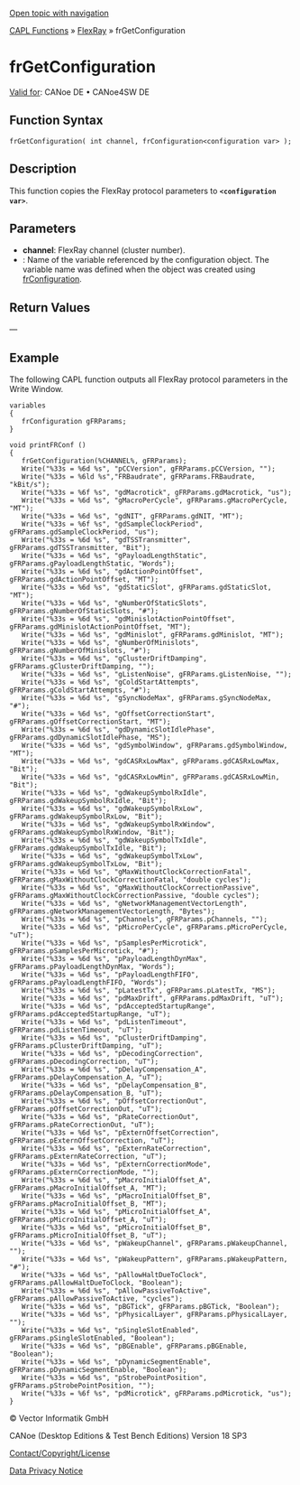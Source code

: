 [Open topic with navigation](../../../../../CANoeDEFamily.htm#Topics/CAPLFunctions/FlexRay/Functions/CAPLfunctionFRGetConfiguration.md)

[CAPL Functions](../../CAPLfunctions.md) » [FlexRay](../CAPLfunctionsFlexrayOverview.md) » frGetConfiguration

# frGetConfiguration

[Valid for](../../../Shared/FeatureAvailability.md):  CANoe DE • CANoe4SW DE

## Function Syntax

`frGetConfiguration( int channel, frConfiguration<configuration var> );`

## Description

This function copies the FlexRay protocol parameters to **`<configuration var>`**.

## Parameters

- **channel**: FlexRay channel (cluster number).
- **<configuration var>**: Name of the variable referenced by the configuration object. The variable name was defined when the object was created using [frConfiguration](../Objects/CAPLfunctionFRConfiguration.md).

## Return Values

—

## Example

The following CAPL function outputs all FlexRay protocol parameters in the Write Window.

```plaintext
variables
{
   frConfiguration gFRParams;
}

void printFRConf ()
{
   frGetConfiguration(%CHANNEL%, gFRParams);
   Write("%33s = %6d %s", "pCCVersion", gFRParams.pCCVersion, "");
   Write("%33s = %6ld %s","FRBaudrate", gFRParams.FRBaudrate, "kBit/s");
   Write("%33s = %6f %s", "gdMacrotick", gFRParams.gdMacrotick, "us");
   Write("%33s = %6d %s", "gMacroPerCycle", gFRParams.gMacroPerCycle, "MT");
   Write("%33s = %6d %s", "gdNIT", gFRParams.gdNIT, "MT");
   Write("%33s = %6f %s", "gdSampleClockPeriod", gFRParams.gdSampleClockPeriod, "us");
   Write("%33s = %6d %s", "gdTSSTransmitter", gFRParams.gdTSSTransmitter, "Bit");
   Write("%33s = %6d %s", "gPayloadLengthStatic", gFRParams.gPayloadLengthStatic, "Words");
   Write("%33s = %6d %s", "gdActionPointOffset", gFRParams.gdActionPointOffset, "MT");
   Write("%33s = %6d %s", "gdStaticSlot", gFRParams.gdStaticSlot, "MT");
   Write("%33s = %6d %s", "gNumberOfStaticSlots", gFRParams.gNumberOfStaticSlots, "#");
   Write("%33s = %6d %s", "gdMinislotActionPointOffset", gFRParams.gdMinislotActionPointOffset, "MT");
   Write("%33s = %6d %s", "gdMinislot", gFRParams.gdMinislot, "MT");
   Write("%33s = %6d %s", "gNumberOfMinislots", gFRParams.gNumberOfMinislots, "#");
   Write("%33s = %6d %s", "gClusterDriftDamping", gFRParams.gClusterDriftDamping, "");
   Write("%33s = %6d %s", "gListenNoise", gFRParams.gListenNoise, "");
   Write("%33s = %6d %s", "gColdStartAttempts", gFRParams.gColdStartAttempts, "#");
   Write("%33s = %6d %s", "gSyncNodeMax", gFRParams.gSyncNodeMax, "#");
   Write("%33s = %6d %s", "gOffsetCorrectionStart", gFRParams.gOffsetCorrectionStart, "MT");
   Write("%33s = %6d %s", "gdDynamicSlotIdlePhase", gFRParams.gdDynamicSlotIdlePhase, "MS");
   Write("%33s = %6d %s", "gdSymbolWindow", gFRParams.gdSymbolWindow, "MT");
   Write("%33s = %6d %s", "gdCASRxLowMax", gFRParams.gdCASRxLowMax, "Bit");
   Write("%33s = %6d %s", "gdCASRxLowMin", gFRParams.gdCASRxLowMin, "Bit");
   Write("%33s = %6d %s", "gdWakeupSymbolRxIdle", gFRParams.gdWakeupSymbolRxIdle, "Bit");
   Write("%33s = %6d %s", "gdWakeupSymbolRxLow", gFRParams.gdWakeupSymbolRxLow, "Bit");
   Write("%33s = %6d %s", "gdWakeupSymbolRxWindow", gFRParams.gdWakeupSymbolRxWindow, "Bit");
   Write("%33s = %6d %s", "gdWakeupSymbolTxIdle", gFRParams.gdWakeupSymbolTxIdle, "Bit");
   Write("%33s = %6d %s", "gdWakeupSymbolTxLow", gFRParams.gdWakeupSymbolTxLow, "Bit");
   Write("%33s = %6d %s", "gMaxWithoutClockCorrectionFatal", gFRParams.gMaxWithoutClockCorrectionFatal, "double cycles");
   Write("%33s = %6d %s", "gMaxWithoutClockCorrectionPassive", gFRParams.gMaxWithoutClockCorrectionPassive, "double cycles");
   Write("%33s = %6d %s", "gNetworkManagementVectorLength", gFRParams.gNetworkManagementVectorLength, "Bytes");
   Write("%33s = %6d %s", "pChannels", gFRParams.pChannels, "");
   Write("%33s = %6d %s", "pMicroPerCycle", gFRParams.pMicroPerCycle, "uT");
   Write("%33s = %6d %s", "pSamplesPerMicrotick", gFRParams.pSamplesPerMicrotick, "#");
   Write("%33s = %6d %s", "pPayloadLengthDynMax", gFRParams.pPayloadLengthDynMax, "Words");
   Write("%33s = %6d %s", "pPayloadLengthFIFO", gFRParams.pPayloadLengthFIFO, "Words");
   Write("%33s = %6d %s", "pLatestTx", gFRParams.pLatestTx, "MS");
   Write("%33s = %6d %s", "pdMaxDrift", gFRParams.pdMaxDrift, "uT");
   Write("%33s = %6d %s", "pdAcceptedStartupRange", gFRParams.pdAcceptedStartupRange, "uT");
   Write("%33s = %6d %s", "pdListenTimeout", gFRParams.pdListenTimeout, "uT");
   Write("%33s = %6d %s", "pClusterDriftDamping", gFRParams.pClusterDriftDamping, "uT");
   Write("%33s = %6d %s", "pDecodingCorrection", gFRParams.pDecodingCorrection, "uT");
   Write("%33s = %6d %s", "pDelayCompensation_A", gFRParams.pDelayCompensation_A, "uT");
   Write("%33s = %6d %s", "pDelayCompensation_B", gFRParams.pDelayCompensation_B, "uT");
   Write("%33s = %6d %s", "pOffsetCorrectionOut", gFRParams.pOffsetCorrectionOut, "uT");
   Write("%33s = %6d %s", "pRateCorrectionOut", gFRParams.pRateCorrectionOut, "uT");
   Write("%33s = %6d %s", "pExternOffsetCorrection", gFRParams.pExternOffsetCorrection, "uT");
   Write("%33s = %6d %s", "pExternRateCorrection", gFRParams.pExternRateCorrection, "uT");
   Write("%33s = %6d %s", "pExternCorrectionMode", gFRParams.pExternCorrectionMode, "");
   Write("%33s = %6d %s", "pMacroInitialOffset_A", gFRParams.pMacroInitialOffset_A, "MT");
   Write("%33s = %6d %s", "pMacroInitialOffset_B", gFRParams.pMacroInitialOffset_B, "MT");
   Write("%33s = %6d %s", "pMicroInitialOffset_A", gFRParams.pMicroInitialOffset_A, "uT");
   Write("%33s = %6d %s", "pMicroInitialOffset_B", gFRParams.pMicroInitialOffset_B, "uT");
   Write("%33s = %6d %s", "pWakeupChannel", gFRParams.pWakeupChannel, "");
   Write("%33s = %6d %s", "pWakeupPattern", gFRParams.pWakeupPattern, "#");
   Write("%33s = %6d %s", "pAllowHaltDueToClock", gFRParams.pAllowHaltDueToClock, "Boolean");
   Write("%33s = %6d %s", "pAllowPassiveToActive", gFRParams.pAllowPassiveToActive, "cycles");
   Write("%33s = %6d %s", "pBGTick", gFRParams.pBGTick, "Boolean");
   Write("%33s = %6d %s", "pPhysicalLayer", gFRParams.pPhysicalLayer, "");
   Write("%33s = %6d %s", "pSingleSlotEnabled", gFRParams.pSingleSlotEnabled, "Boolean");
   Write("%33s = %6d %s", "pBGEnable", gFRParams.pBGEnable, "Boolean");
   Write("%33s = %6d %s", "pDynamicSegmentEnable", gFRParams.pDynamicSegmentEnable, "Boolean");
   Write("%33s = %6d %s", "pStrobePointPosition", gFRParams.pStrobePointPosition, "");
   Write("%33s = %6f %s", "pdMicrotick", gFRParams.pdMicrotick, "us");
}
```

© Vector Informatik GmbH

CANoe (Desktop Editions & Test Bench Editions) Version 18 SP3

[Contact/Copyright/License](../../../Shared/ContactCopyrightLicense.md)

[Data Privacy Notice](https://www.vector.com/int/en/company/get-info/privacy-policy/)
